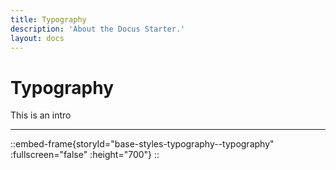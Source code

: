 ```yaml
---
title: Typography
description: 'About the Docus Starter.'
layout: docs
---
```


# Typography

This is an intro

---


::embed-frame{storyId="base-styles-typography--typography" :fullscreen="false" :height="700"}
::
